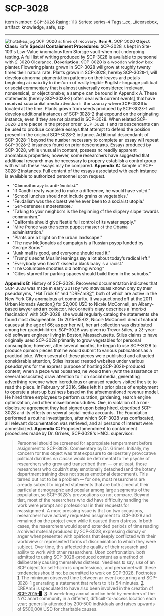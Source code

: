 # SCP-3028
Item Number: SCP-3028
Rating: 110
Series: series-4
Tags: _cc, _licensebox, artifact, knowledge, safe, scp

---

![hottakes.jpg](https://scp-wiki.wdfiles.com/local--files/scp-3028/hottakes.jpg)
SCP-3028 at time of recovery.
**Item #:** SCP-3028
**Object Class:** Safe
**Special Containment Procedures:** SCP-3028 is kept in Site-103's Low-Value Anomalous Item Storage vault when not undergoing testing. A full list of writing produced by SCP-3028 is available to personnel with 2-3028 Clearance.
**Description:** SCP-3028 is a wooden window box planter. Flowering plants grown in SCP-3028 will grow at roughly twenty times their natural rate. Plants grown in SCP-3028, hereby SCP-3028-1, will develop abnormal pigmentation patterns on their leaves and petals beginning at maturity in the form of easily legible English-language political or social commentary that is almost universally considered irrelevant, nonsensical, or objectionable; a sample can be found in Appendix A. These statements (hereby SCP-3028-2) often deal with current events[1](javascript:;) that have received substantial media attention in the country where SCP-3028 is located at the time.
Plants grown from seeds produced by SCP-3028-1 will develop additional instances of SCP-3028-2 that expound on the originating instance, even if they are not planted in SCP-3028. When related SCP-3028-2 are placed in the proper order, SCP-3028-1 and its descendants can be used to produce complete essays that attempt to defend the position present in the original SCP-3028-2 instance. Additional descendants of SCP-3028-1 beyond the number necessary to complete an essay will repeat SCP-3028-2 instances found on prior descendants.
Essays produced by SCP-3028, while unusual in content, possess no readily apparent anomalous properties; however, some researchers have suggested that additional research may be necessary to properly establish a control group with which these essays may be compared.
**Appendix A:** Sample of SCP-3028-2 instances. Full content of the essays associated with each instance is available to authorized personnel upon request.
  * "Chemotherapy is anti-feminist."
  * "If Gandhi really wanted to make a difference, he would have voted."
  * "School lunches should not include grains or vegetables."
  * "Feudalism was the closest we've ever been to a socialist utopia."
  * "Self-defense is indefensible."
  * "Talking to your neighbors is the beginning of the slippery slope towards communism."
  * "California should give Nestlé full control of its water supply."
  * "Mike Pence was the secret puppet master of the Obama administration."
  * "Plants are a blight on the urban landscape."
  * "The new McDonalds ad campaign is a Russian psyop funded by George Soros."
  * "Junk mail is good, and everyone should read it."
  * "Trump's secret Muslim leanings say a lot about today's radical left."
  * "Everybody who hasn't kissed a black baby is a racist."
  * "The Columbine shooters did nothing wrong."
  * "Cities starved for parking spaces should build them in the suburbs."

**Appendix B:** History of SCP-3028.
Recovered documentation indicates that SCP-3028 was made in early 2011 by two individuals known only by their pseudonyms, "Hat Trick 6" and "DREAmS[2](javascript:;)", both of which are active in the New York City anomalous art community. It was auctioned off at the 2011 Urban Nomads Auction[3](javascript:;) for $2,000 USD to Nicole McConnell, an Albany-based lawyer and art collector. McConnell's diary describes a 'morbid fascination' with SCP-3028; she would regularly catalog the statements she found most disagreeable.
On 2015-05-02, Nicole McConnell died of natural causes at the age of 66; as per her will, her art collection was distributed among her grandchildren. SCP-3028 was given to Trevor Stiles, a 23-year-old software engineer living in Boston, Massachusetts. Stiles claims to have originally used SCP-3028 primarily to grow vegetables for personal consumption; however, after several months, he began to use SCP-3028 to produce opinion pieces that he would submit to various publications as a practical joke. When several of these pieces were published and attracted considerable attention, Stiles instead created websites under various pseudonyms for the express purpose of hosting SCP-3028-produced content; when a piece was published, he would then (with the assistance of several associates) draw attention to it on social media, generating advertising revenue when incredulous or amused readers visited the site to read the piece.
In February of 2016, Stiles left his prior place of employment to operate a start-up business based on the aforementioned revenue model. He hired three employees to perform curation, gardening, search engine optimization, and other miscellaneous duties. One, in violation of a non-disclosure agreement they had signed upon being hired, described SCP-3028 and its effects on several social media accounts. The Foundation performed a routine investigation, after which SCP-3028 was confiscated, all relevant documentation was retrieved, and all persons of interest were amnesticized.
**Appendix C:** Proposed amendment to containment procedures made by Dr. Grimes, SCP-3028's HMCL supervisor:
> Personnel should be screened for appropriate temperament before assignment to SCP-3028.
Commentary by Dr. Grimes:
> Initially, my concern for this object was that exposure to deliberately provocative political diatribes _en masse_ would be detrimental to the psyche of researchers who grew and transcribed them — or at least, those researchers who couldn't stay emotionally detached (and the botany department training does not stress emotional detachment).
> This turned out not to be a problem — for one, most researchers are already subject to bigoted statements that are both aimed at their particular demographic and popular among large segments of the population, so SCP-3028's provocations do not compare. Beyond that, most of the researchers who _did_ have difficulty handling the work were prompt and professional in their requests for reassignment.
> A more pressing issue is that on two occasions, researchers have actively requested assignment to SCP-3028 and remained on the project even while it caused them distress. In both cases, the researchers would spend extended periods of time reading archived material produced by SCP-3028, expressing dismay or anger when presented with opinions that deeply conflicted with their worldview or represented forms of discrimination to which they were subject. Over time, this affected the quality of their research and ability to work with other researchers. Upon confrontation, both admitted to using SCP-3028-produced content as a method of deliberately causing themselves distress.
> Needless to say, use of an SCP object for self-harm is unprofessional, and personnel with these tendencies should not be permitted to work on SCP-3028.
Footnotes
[1](javascript:;). The minimum observed time between an event occurring and SCP-3028-1 generating a statement that refers to it is 54 minutes.
[2](javascript:;). DREAmS is speculated to have also been involved in the creation of [SCP-2015-█](/scp-2015).
[3](javascript:;). A week-long annual auction held by members of the NYC anart community in a different, difficult-to-access location each year; generally attended by 200-500 individuals and raises upwards of $500,000 USD for charitable causes.